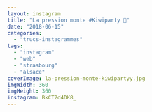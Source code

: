 ```yaml
---
layout: instagram
title: "La pression monte #Kiwiparty 🥝"
date: "2018-06-15"
categories: 
  - "trucs-instagrammes"
tags: 
  - "instagram"
  - "web"
  - "strasbourg"
  - "alsace"
coverImage: la-pression-monte-kiwipartyy.jpg
imgWidth: 360
imgHeight: 360
instagram: BkCT2d4DK8_
---
```

